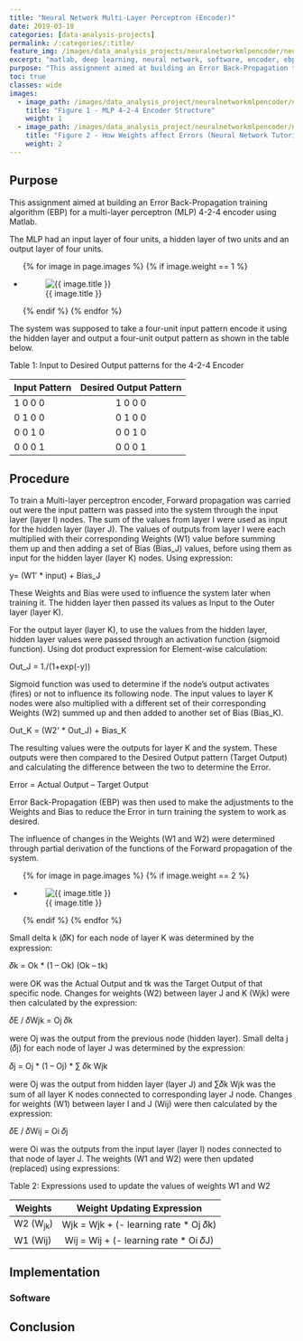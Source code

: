 ```yaml
---
title: "Neural Network Multi-Layer Perceptron (Encoder)"
date: 2019-03-18
categories: [data-analysis-projects]
permalink: /:categories/:title/
feature_img: /images/data_analysis_projects/neuralnetworkmlpencoder/neuralnetworkmlpencoder_img00.jpg
excerpt: "matlab, deep learning, neural network, software, encoder, ebp"
purpose: "This assignment aimed at building an Error Back-Propagation training algorithm (EBP) for a multi-layer perceptron (MLP) 4-2-4 encoder using Matlab."
toc: true
classes: wide
images:
  - image_path: /images/data_analysis_project/neuralnetworkmlpencoder/neuralnetworkmlpencoder_img00.jpg
    title: "Figure 1 - MLP 4-2-4 Encoder Structure"
    weight: 1
  - image_path: /images/data_analysis_project/neuralnetworkmlpencoder/neuralnetworkmlpencoder_img00.jpg
    title: "Figure 2 - How Weights affect Errors (Neural Network Tutorial 2014)"
    weight: 2
---
```


<h2 class="text-underline">Purpose</h2>

This assignment aimed at building an Error Back-Propagation training algorithm (EBP) for a multi-layer perceptron (MLP) 4-2-4 encoder using Matlab.

The MLP had an input layer of four units, a hidden layer of two units and an output layer of four units. 	

<ul class="photo-gallery">
  {% for image in page.images %}
    {% if image.weight == 1 %}
      <li>
        <figure class="custom-figure">
          <img src="{{ image.image_path }}" alt="{{ image.title }}">
          <figcaption class="custom-figcaption">
            {{ image.title }}
          </figcaption>
        </figure>  
      </li>
    {% endif %}  
  {% endfor %}  
</ul>

The system was supposed to take a four-unit input pattern encode it using the hidden layer and output a four-unit output pattern as shown in the table below.

<span class="custom-tablecaption">Table 1: Input to Desired Output patterns for the 4-2-4 Encoder</span>

| Input Pattern | Desired Output Pattern |
| ------------- | :--------------------: |
| 1  0  0  0 | 1  0  0  0 |
| 0  1  0  0 | 0  1  0  0 |
| 0  0  1  0 | 0  0  1  0 |
| 0  0  0  1 | 0  0  0  1 |

<h2 class="text-underline">Procedure</h2>

To train a Multi-layer perceptron encoder, Forward propagation was carried out were the input pattern was passed into the system through the input layer (layer I) nodes. The sum of the values from layer I were used as input for the hidden layer (layer J). The values of outputs from layer I were each multiplied with their corresponding Weights (W1) value before summing them up and then adding a set of Bias (Bias_J) values, before using them as input for the hidden layer (layer K) nodes. Using expression:

y= (W1’ * input) + Bias_J

These Weights and Bias were used to influence the system later when training it. The hidden layer then passed its values as Input to the Outer layer (layer K).

For the output layer (layer K), to use the values from the hidden layer, hidden layer values were passed through an activation function (sigmoid function). Using dot product expression for Element-wise calculation:

Out_J = 1./(1+exp(-y))

Sigmoid function was used to determine if the node’s output activates (fires) or not to influence its following node. The input values to layer K nodes were also multiplied with a different set of their corresponding Weights (W2) summed up and then added to another set of Bias (Bias_K).

Out_K = (W2' * Out_J) + Bias_K

The resulting values were the outputs for layer K and the system. These outputs were then compared to the Desired Output pattern (Target Output) and calculating the difference between the two to determine the Error.

Error = Actual Output – Target Output

Error Back-Propagation (EBP) was then used to make the adjustments to the Weights and Bias to reduce the Error in turn training the system to work as desired.

The influence of changes in the Weights (W1 and W2) were determined through partial derivation of the functions of the Forward propagation of the system.

<ul class="photo-gallery-col">
  {% for image in page.images %}
    {% if image.weight == 2 %}
      <li>
        <figure class="custom-figure">
          <img class="galley_img" src="{{ image.image_path }}" alt="{{ image.title }}">
          <figcaption class="custom-figcaption">
            {{ image.title }}
          </figcaption>
        </figure>  
      </li>
    {% endif %}  
  {% endfor %}  
</ul>

Small delta k (𝛿K) for each node of layer K was determined by the expression:

𝛿k = Ok * (1 – Ok) (Ok – tk)

were OK was the Actual Output and tk was the Target Output of that specific node. Changes for weights (W2) between layer J and K (Wjk) were then calculated by the expression:

𝛿E / 𝛿Wjk = Oj 𝛿k

were Oj was the output from the previous node (hidden layer). Small delta j (𝛿j) for each node of layer J was determined by the expression:

𝛿j = Oj * (1 – Oj) * ∑ 𝛿k Wjk

were Oj was the output from hidden layer (layer J) and ∑𝛿k Wjk was the sum of all layer K nodes connected to corresponding layer J node. Changes for weights (W1) between layer I and J (Wij) were then calculated by the expression:

𝛿E / 𝛿Wij = Oi 𝛿j

were Oi was the outputs from the input layer (layer I) nodes connected to that node of layer J. The weights (W1 and W2) were then updated (replaced) using expressions:

<span class="custom-tablecaption">Table 2: Expressions used to update the values of weights W1 and W2</span>

| Weights  | Weight Updating Expression |
| ------------- | :--------------------: |
| W2 (W<sub>jk</sub>) | Wjk = Wjk + (- learning rate * Oj 𝛿k) |
| W1 (Wij) | Wij = Wij + (- learning rate * Oi 𝛿J) |



<h2 class="text-underline">Implementation</h2>

### Software

<h2 class="text-underline">Conclusion</h2>
